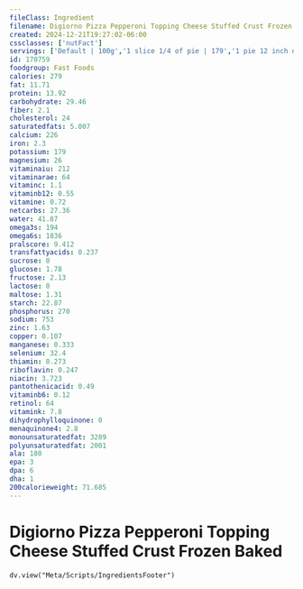 ```yaml
---
fileClass: Ingredient
filename: Digiorno Pizza Pepperoni Topping Cheese Stuffed Crust Frozen Baked
created: 2024-12-21T19:27:02-06:00
cssclasses: ['nutFact']
servings: ['Default | 100g','1 slice 1/4 of pie | 179','1 pie 12 inch diameter | 732']
id: 170759
foodgroup: Fast Foods
calories: 279
fat: 11.71
protein: 13.92
carbohydrate: 29.46
fiber: 2.1
cholesterol: 24
saturatedfats: 5.007
calcium: 226
iron: 2.3
potassium: 179
magnesium: 26
vitaminaiu: 212
vitaminarae: 64
vitaminc: 1.1
vitaminb12: 0.55
vitamine: 0.72
netcarbs: 27.36
water: 41.87
omega3s: 194
omega6s: 1836
pralscore: 9.412
transfattyacids: 0.237
sucrose: 0
glucose: 1.78
fructose: 2.13
lactose: 0
maltose: 1.31
starch: 22.87
phosphorus: 270
sodium: 753
zinc: 1.63
copper: 0.107
manganese: 0.333
selenium: 32.4
thiamin: 0.273
riboflavin: 0.247
niacin: 3.723
pantothenicacid: 0.49
vitaminb6: 0.12
retinol: 64
vitamink: 7.8
dihydrophylloquinone: 0
menaquinone4: 2.8
monounsaturatedfat: 3289
polyunsaturatedfat: 2001
ala: 180
epa: 3
dpa: 6
dha: 1
200calorieweight: 71.685
---
```


# Digiorno Pizza Pepperoni Topping Cheese Stuffed Crust Frozen Baked

```dataviewjs
dv.view("Meta/Scripts/IngredientsFooter")
```